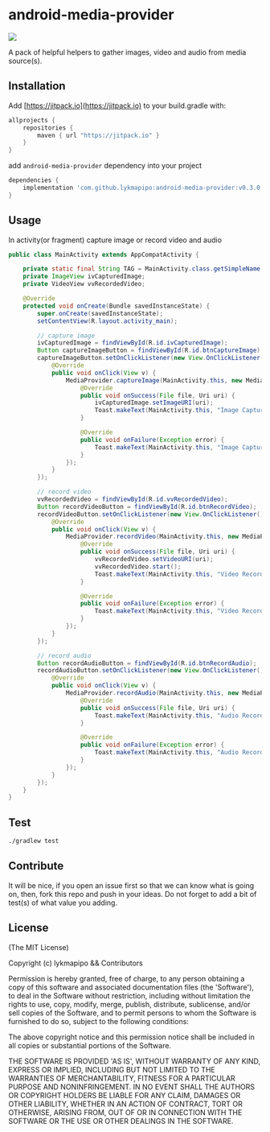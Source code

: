 android-media-provider
======================

[![](https://jitpack.io/v/lykmapipo/android-media-provider.svg)](https://jitpack.io/#lykmapipo/android-media-provider)

A pack of helpful helpers to gather images, video and audio from media source(s).

## Installation
Add [https://jitpack.io](https://jitpack.io) to your build.gradle with:
```gradle
allprojects {
    repositories {
        maven { url "https://jitpack.io" }
    }
}
```
add `android-media-provider` dependency into your project

```gradle
dependencies {
    implementation 'com.github.lykmapipo:android-media-provider:v0.3.0'
}
```

## Usage

In activity(or fragment) capture image or record video and audio

```java
public class MainActivity extends AppCompatActivity {

    private static final String TAG = MainActivity.class.getSimpleName();
    private ImageView ivCapturedImage;
    private VideoView vvRecordedVideo;

    @Override
    protected void onCreate(Bundle savedInstanceState) {
        super.onCreate(savedInstanceState);
        setContentView(R.layout.activity_main);

        // capture image
        ivCapturedImage = findViewById(R.id.ivCapturedImage);
        Button captureImageButton = findViewById(R.id.btnCaptureImage);
        captureImageButton.setOnClickListener(new View.OnClickListener() {
            @Override
            public void onClick(View v) {
                MediaProvider.captureImage(MainActivity.this, new MediaProvider.OnImageCapturedListener() {
                    @Override
                    public void onSuccess(File file, Uri uri) {
                        ivCapturedImage.setImageURI(uri);
                        Toast.makeText(MainActivity.this, "Image Captured Success: " + file.getAbsolutePath(), Toast.LENGTH_SHORT).show();
                    }

                    @Override
                    public void onFailure(Exception error) {
                        Toast.makeText(MainActivity.this, "Image Captured Failed: " + error.getMessage(), Toast.LENGTH_SHORT).show();
                    }
                });
            }
        });

        // record video
        vvRecordedVideo = findViewById(R.id.vvRecordedVideo);
        Button recordVideoButton = findViewById(R.id.btnRecordVideo);
        recordVideoButton.setOnClickListener(new View.OnClickListener() {
            @Override
            public void onClick(View v) {
                MediaProvider.recordVideo(MainActivity.this, new MediaProvider.OnVideoRecordedListener() {
                    @Override
                    public void onSuccess(File file, Uri uri) {
                        vvRecordedVideo.setVideoURI(uri);
                        vvRecordedVideo.start();
                        Toast.makeText(MainActivity.this, "Video Recorded Success: " + file.getAbsolutePath(), Toast.LENGTH_SHORT).show();
                    }

                    @Override
                    public void onFailure(Exception error) {
                        Toast.makeText(MainActivity.this, "Video Recorded Failed: " + error.getMessage(), Toast.LENGTH_SHORT).show();
                    }
                });
            }
        });

        // record audio
        Button recordAudioButton = findViewById(R.id.btnRecordAudio);
        recordAudioButton.setOnClickListener(new View.OnClickListener() {
            @Override
            public void onClick(View v) {
                MediaProvider.recordAudio(MainActivity.this, new MediaProvider.OnAudioRecordedListener() {
                    @Override
                    public void onSuccess(File file, Uri uri) {
                        Toast.makeText(MainActivity.this, "Audio Record Success: " + file.getAbsolutePath(), Toast.LENGTH_SHORT).show();
                    }

                    @Override
                    public void onFailure(Exception error) {
                        Toast.makeText(MainActivity.this, "Audio Record Failed: " + error.getMessage(), Toast.LENGTH_SHORT).show();
                    }
                });
            }
        });
    }
}
```


## Test
```sh
./gradlew test
```

## Contribute
It will be nice, if you open an issue first so that we can know what is going on, then, fork this repo and push in your ideas.
Do not forget to add a bit of test(s) of what value you adding.

## License

(The MIT License)

Copyright (c) lykmapipo && Contributors

Permission is hereby granted, free of charge, to any person obtaining
a copy of this software and associated documentation files (the
'Software'), to deal in the Software without restriction, including
without limitation the rights to use, copy, modify, merge, publish,
distribute, sublicense, and/or sell copies of the Software, and to
permit persons to whom the Software is furnished to do so, subject to
the following conditions:

The above copyright notice and this permission notice shall be
included in all copies or substantial portions of the Software.

THE SOFTWARE IS PROVIDED 'AS IS', WITHOUT WARRANTY OF ANY KIND,
EXPRESS OR IMPLIED, INCLUDING BUT NOT LIMITED TO THE WARRANTIES OF
MERCHANTABILITY, FITNESS FOR A PARTICULAR PURPOSE AND NONINFRINGEMENT.
IN NO EVENT SHALL THE AUTHORS OR COPYRIGHT HOLDERS BE LIABLE FOR ANY
CLAIM, DAMAGES OR OTHER LIABILITY, WHETHER IN AN ACTION OF CONTRACT,
TORT OR OTHERWISE, ARISING FROM, OUT OF OR IN CONNECTION WITH THE
SOFTWARE OR THE USE OR OTHER DEALINGS IN THE SOFTWARE.
